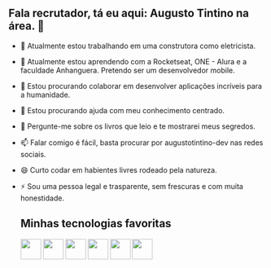 ## Fala recrutador, tá eu aqui: Augusto Tintino na área. 👋

- 🔭 Atualmente estou trabalhando em uma construtora como eletricista.
- 🌱 Atualmente estou aprendendo com a Rocketseat, ONE - Alura e a faculdade Anhanguera. Pretendo ser um desenvolvedor mobile.
- 👯 Estou procurando colaborar em desenvolver aplicações incríveis para a humanidade.
- 🤔 Estou procurando ajuda com meu conhecimento centrado.
- 💬 Pergunte-me sobre os livros que leio e te mostrarei meus segredos.
- 📫 Falar comigo é fácil, basta procurar por augustotintino-dev nas redes sociais.
- 😄 Curto codar em habientes livres rodeado pela natureza.
- ⚡ Sou uma pessoa legal e trasparente, sem frescuras e com muita honestidade.

  ## Minhas tecnologias favoritas
            
  <img src="https://cdn.jsdelivr.net/gh/devicons/devicon@latest/icons/android/android-plain-wordmark.svg" width="40" height="40" />
  
  <img src="https://cdn.jsdelivr.net/gh/devicons/devicon@latest/icons/javascript/javascript-original.svg" width="40" height="40" />
  
  <img src="https://cdn.jsdelivr.net/gh/devicons/devicon@latest/icons/css3/css3-original-wordmark.svg" width="40" height="40" />
  
  <img src="https://cdn.jsdelivr.net/gh/devicons/devicon@latest/icons/reactnative/reactnative-original-wordmark.svg" width="40" height="40" />

  <img src="https://cdn.jsdelivr.net/gh/devicons/devicon@latest/icons/typescript/typescript-original.svg" width="40" height="40" />
          
                  
  <img src="https://cdn.jsdelivr.net/gh/devicons/devicon@latest/icons/docker/docker-original-wordmark.svg" width="40" height="40" />
  
  
                
          
          
          
          

